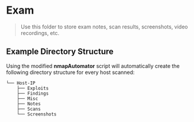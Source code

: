 # Exam

> Use this folder to store exam notes, scan results, screenshots, video recordings, etc.

## Example Directory Structure

Using the modified **nmapAutomator** script will automatically create the following directory structure for every host scanned:

```
└── Host-IP
    ├── Exploits
    ├── Findings
    ├── Misc
    ├── Notes
    ├── Scans
    └── Screenshots
```
